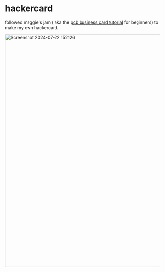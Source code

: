 # hackercard
followed maggie's jam ( aka the [pcb business card tutorial](https://jams.hackclub.com/jam/hacker-card) for beginners) to make my own hackercard.

<img width="755" alt="Screenshot 2024-07-22 152126" src="https://github.com/user-attachments/assets/be0f365a-1448-4d1f-8e1b-aeed3a092eb8">
